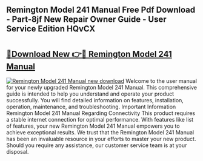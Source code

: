 ## Remington Model 241 Manual Free Pdf Download - Part-8jf New Repair Owner Guide - User Service Edition HQvCX

# <h2><a href="http://bc53988.oget.top/?id=Remington+Model+241+Manual">🔗Download New 👉🔴 Remington Model 241 Manual</a></h2>

[![Remington Model 241 Manual new download](https://i.imgur.com/5g1atiW.png)](http://bc53988.oget.top/?id=Remington+Model+241+Manual)
Welcome to the user manual for your newly upgraded Remington Model 241 Manual. This comprehensive guide is intended to help you understand and operate your product successfully. You will find detailed information on features, installation, operation, maintenance, and troubleshooting. Important Information Remington Model 241 Manual Regarding Connectivity This product requires a stable internet connection for optimal performance. With features like list of features, your new Remington Model 241 Manual empowers you to achieve exceptional results. We trust that the Remington Model 241 Manual has been an invaluable resource in your efforts to master your new product. Should you require any assistance, our customer service team is at your disposal.
